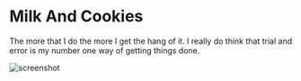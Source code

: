 # Milk And Cookies

The more that I do the more I get the hang of it. I really do think that trial and error is my number one way of getting things done.

![screenshot](MilkAndCookies.png)
